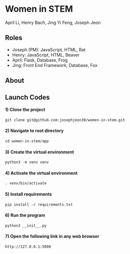 # Women in STEM 
April Li, Henry Bach, Jing Yi Feng, Joseph Jeon

## Roles
- Joseph (PM): JavaScript, HTML, Rat
- Henry: JavaScript, HTML, Beaver
- April: Flask, Database, Frog
- Jing: Front End Framework, Database, Fox

## About


## Launch Codes
#### 1) Clone the project
```
git clone git@github.com:josephjeon30/women-in-stem.git
```

#### 2) Navigate to root directory
``` 
cd women-in-stem/app
```

#### 3) Create the virtual environment
```
python3 -m venv venv
```

#### 4) Activate the virtual environment
```
. venv/bin/activate
```

#### 5) Install requirements
```
pip install -r requirements.txt
```

#### 6) Run the program

``` 
python3 __init__.py
```

#### 7) Open the following link in any web browser
```
http://127.0.0.1:5000
```
